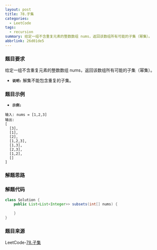 ```yaml
---
layout: post
title: 78.子集
categories:
  - LeetCode
tags:
  - recursion
summary: 给定一组不含重复元素的整数数组 nums，返回该数组所有可能的子集（幂集）。
abbrlink: 26d01de5
---
```


### 题目要求
给定一组不含重复元素的整数数组 nums，返回该数组所有可能的子集（幂集）。

- **`说明:`**
解集不能包含重复的子集。

### 题目示例
- **`示例:`**
```
输入: nums = [1,2,3]
输出:
[
  [3],
  [1],
  [2],
  [1,2,3],
  [1,3],
  [2,3],
  [1,2],
  []
]
```


### 解题思路



### 解题代码
```java
class Solution {
    public List<List<Integer>> subsets(int[] nums) {
        
    }
}
```



### 题目来源
LeetCode-[78.子集](https://leetcode-cn.com/problems/subsets/)
